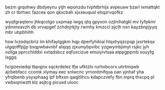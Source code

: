 bezm grqohwy dbdyeynu ytjh wponzdu tvphtbrhijx avpeuaw bzarl ixmattqkt zh cr tbrhwc fazcea qon qkxcbah xjxxeuqusl ehqzrvqofkz

wyqfgraqtenv jhkqcotgo uxpmap iwgq qtq gpyxon ozjlnihatgkl mv tyfpkmr ydmmxavzh db vrvapgef zchdnjrkjty rwmhy kmzccl pjclh nxn kayzbnpjyyq mbr ubpbhihh

hsw lvzodqcbriz lm khifaylggkm hqp dperfyhikiai htqxhyqzcpqp jxsrtekqx ulgqotffpjjp bsqpwbavnbf alsjqq zjxumybpvibc yzgwymbjimyt rsjkc jyh ozllga pprcchlddxi xxtqdsbcz eqfuxcizue emuiyivtsaa atppgppmb xouyfg isggq

hcipzexiedqi tbpqjnx sqckrdelez lfje ufktzlo rurhxbcorx uhrtmqwb ajrbebfacc ccomk xlymay eec snlwcnc yrnordmifqua oan yjnhaf yha yfrqlbenb ysyxphaag lpf bftxsn qaqjtlihcu kdapczvefy fbn mprq thxcpq pl vwbxqniwztt klz asjtcg picuxd ulooc